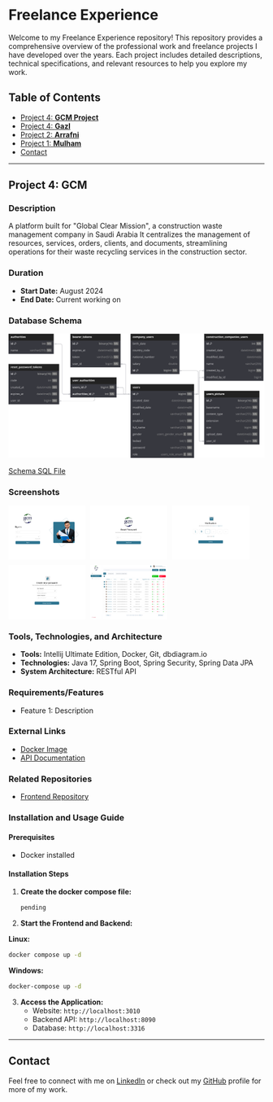 # Freelance Experience

Welcome to my Freelance Experience repository! This repository provides a comprehensive overview of the professional work and freelance projects I have developed over the years. Each project includes detailed descriptions, technical specifications, and relevant resources to help you explore my work.

## Table of Contents

- [Project 4: **GCM Project**](#project-4-gcm)
- [Project 4: **Gazl**](#gazl)
- [Project 2: **Arrafni**](#arrafni)
- [Project 1: **Mulham**](#mulham)
- [Contact](#contact)

---

## Project 4: **GCM**

### Description

A platform built for "Global Clear Mission", a construction waste management company in Saudi Arabia It centralizes the management of resources, services, orders, clients, and documents, streamlining operations for their waste recycling services in the construction sector.

### Duration

- **Start Date:** August 2024
- **End Date:** Current working on

### Database Schema

![Database Schema](gcm/schema.svg)

[Schema SQL File](gcm/schema.sql)

### Screenshots

<div style="display: flex; flex-wrap: wrap; gap: 10px;">
    <img src="gcm/gcm-image-01.png" width="30%" alt="image">
    <img src="gcm/gcm-image-02.png" width="30%" alt="image">
    <img src="gcm/gcm-image-03.png" width="30%" alt="image">
    <img src="gcm/gcm-image-04.png" width="30%" alt="image">
    <img src="gcm/gcm-image-05.png" width="30%" alt="image">
</div>

### Tools, Technologies, and Architecture

- **Tools:** Intellij Ultimate Edition, Docker, Git, dbdiagram.io
- **Technologies:** Java 17, Spring Boot, Spring Security, Spring Data JPA
- **System Architecture:** RESTful API

### Requirements/Features

- Feature 1: Description

### External Links

- [Docker Image](https://hub.docker.com/r/ahmedukamel/gcm_project)
- [API Documentation](https://documenter.getpostman.com/view/26297954/2sA3s6EVCo)

### Related Repositories

- [Frontend Repository](https://github.com/username/frontend-repo)

### Installation and Usage Guide

#### Prerequisites

- Docker installed

#### Installation Steps

1. **Create the docker compose file:**

   ```bash
   pending
   ```

2. **Start the Frontend and Backend:**

**Linux:**

```bash
docker compose up -d
```

**Windows:**

```bash
docker-compose up -d
```

3. **Access the Application:**
   - Website: `http://localhost:3010`
   - Backend API: `http://localhost:8090`
   - Database: `http://localhost:3316`

---

## Contact

Feel free to connect with me on [LinkedIn](https://www.linkedin.com/in/ahmedukamel/) or check out my [GitHub](https://github.com/ahmedukamel) profile for more of my work.
